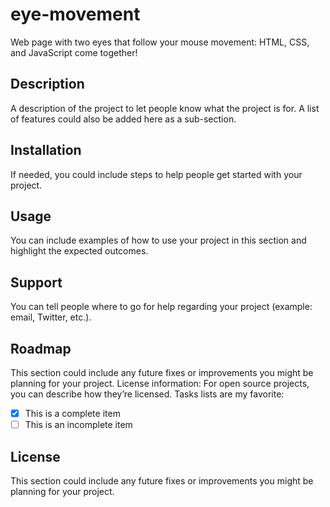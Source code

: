# eye-movement
Web page with two eyes that follow your mouse movement:  HTML, CSS, and JavaScript come together! 

## Description
A description of the project to let people know what the project is for. A list of features could also be added here as a sub-section. 
## Installation
If needed, you could include steps to help people get started with your project.
## Usage
You can include examples of how to use your project in this section and highlight the expected outcomes. 
## Support
You can tell people where to go for help regarding your project (example: email, Twitter, etc.). 
## Roadmap
This section could include any future fixes or improvements you might be planning for your project. 
License information: For open source projects, you can describe how they’re licensed.
Tasks lists are my favorite:

- [x] This is a complete item
- [ ] This is an incomplete item

## License
This section could include any future fixes or improvements you might be planning for your project. 
